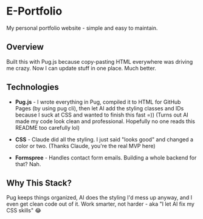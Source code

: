 # E-Portfolio

My personal portfolio website - simple and easy to maintain.

## Overview

Built this with Pug.js because copy-pasting HTML everywhere was driving me crazy. Now I can update stuff in one place. Much better.

## Technologies

- **Pug.js** - I wrote everything in Pug, compiled it to HTML for GitHub Pages (by using pug cli), then let AI add the styling classes and IDs because I suck at CSS and wanted to finish this fast =)) (Turns out AI made my code look clean and professional. Hopefully no one reads this README too carefully lol)

- **CSS** - Claude did all the styling. I just said "looks good" and changed a color or two. (Thanks Claude, you're the real MVP here)

- **Formspree** - Handles contact form emails. Building a whole backend for that? Nah.

## Why This Stack?

Pug keeps things organized, AI does the styling I'd mess up anyway, and I even get clean code out of it. Work smarter, not harder - aka "I let AI fix my CSS skills" 😂

